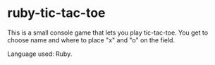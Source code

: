 # ruby-tic-tac-toe

This is a small console game that lets you play tic-tac-toe. You get to choose name and where to place "x" and "o" on the field.

Language used: Ruby.
